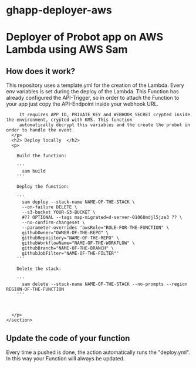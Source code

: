 # ghapp-deployer-aws
<h1>
Deployer of Probot app on AWS Lambda using AWS Sam
</h1>
<body>
  <main>
    <section>
      <h2> How does it work? </h2>
      <p>
         This repository uses a template.yml for the creation of the Lambda. Every env variables is set during the deploy of the Lambda. This Function has already configured the API-Trigger, so in order to attach the Function to your app just copy the API-Endpoint inside your webhook URL. 


         It requires APP_ID, PRIVATE_KEY and WEBHOOK_SECRET crypted inside the environment, crypted with KMS. This function
         automatically decrypt this variables and the create the probot in order to handle the event.
      </p>
      <h2> Deploy locally  </h2>
      <p>

        Build the function:

        '''
          sam build
        '''

        Deploy the function:

        '''
          sam deploy --stack-name NAME-OF-THE-STACK \
          --on-failure DELETE \
          --s3-bucket YOUR-S3-BUCKET \
          #?? OPTIONAL --tags map-migrated=d-server-01068mdjl5jze3 ?? \
          --no-confirm-changeset \
          --parameter-overrides 'awsRole="ROLE-FOR-THE-FUNCTION" \
          githubOwner="OWNER-OF-THE-REPO" \
          githubRepository="NAME-OF-THE-REPO" \
          githubWorkflowName="NAME-OF-THE-WORKFLOW" \
          githubBranch="NAME-OF-THE-BRANCH" \
          githubJobFilter="NAME-OF-THE-FILTER"'
        '''

        Delete the stack:

        '''
          sam delete --stack-name NAME-OF-THE-STACK --no-prompts --region REGION-OF-THE-FUNCTION
        '''



      </p>
    </section>
  <section>
    <h2> Update the code of your function </h2>
    <p>
      Every time a pushed is done, the action automatically runs the "deploy.yml". In this way your Function will always be updated. 
    </p>
  </section>
  </main>
</body>
